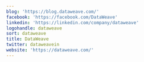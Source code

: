 ```yaml
---
blog: 'https://blog.dataweave.com/'
facebook: 'https://facebook.com/DataWeave'
linkedin: 'https://linkedin.com/company/dataweave'
logohandle: dataweave
sort: dataweave
title: DataWeave
twitter: dataweavein
website: 'https://dataweave.com/'
---
```

